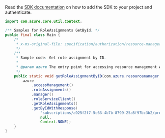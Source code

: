 Read the [SDK documentation](https://github.com/Azure/azure-sdk-for-java/blob/azure-resourcemanager_2.12.0/sdk/resourcemanager/azure-resourcemanager/README.md) on how to add the SDK to your project and authenticate.

```java
import com.azure.core.util.Context;

/** Samples for RoleAssignments GetById. */
public final class Main {
    /*
     * x-ms-original-file: specification/authorization/resource-manager/Microsoft.Authorization/preview/2020-08-01-preview/examples/RoleAssignments_GetById.json
     */
    /**
     * Sample code: Get role assignment by ID.
     *
     * @param azure The entry point for accessing resource management APIs in Azure.
     */
    public static void getRoleAssignmentByID(com.azure.resourcemanager.AzureResourceManager azure) {
        azure
            .accessManagement()
            .roleAssignments()
            .manager()
            .roleServiceClient()
            .getRoleAssignments()
            .getByIdWithResponse(
                "subscriptions/a925f2f7-5c63-4b7b-8799-25a5f97bc3b2/providers/Microsoft.Authorization/roleAssignments/b0f43c54-e787-4862-89b1-a653fa9cf747",
                null,
                Context.NONE);
    }
}
```
